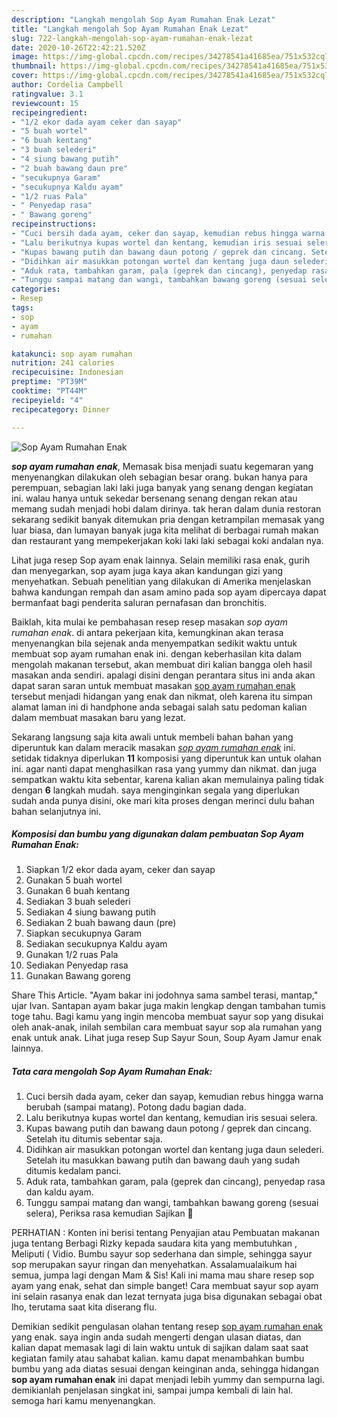 ```yaml
---
description: "Langkah mengolah Sop Ayam Rumahan Enak Lezat"
title: "Langkah mengolah Sop Ayam Rumahan Enak Lezat"
slug: 722-langkah-mengolah-sop-ayam-rumahan-enak-lezat
date: 2020-10-26T22:42:21.520Z
image: https://img-global.cpcdn.com/recipes/34278541a41685ea/751x532cq70/sop-ayam-rumahan-enak-foto-resep-utama.jpg
thumbnail: https://img-global.cpcdn.com/recipes/34278541a41685ea/751x532cq70/sop-ayam-rumahan-enak-foto-resep-utama.jpg
cover: https://img-global.cpcdn.com/recipes/34278541a41685ea/751x532cq70/sop-ayam-rumahan-enak-foto-resep-utama.jpg
author: Cordelia Campbell
ratingvalue: 3.1
reviewcount: 15
recipeingredient:
- "1/2 ekor dada ayam ceker dan sayap"
- "5 buah wortel"
- "6 buah kentang"
- "3 buah selederi"
- "4 siung bawang putih"
- "2 buah bawang daun pre"
- "secukupnya Garam"
- "secukupnya Kaldu ayam"
- "1/2 ruas Pala"
- " Penyedap rasa"
- " Bawang goreng"
recipeinstructions:
- "Cuci bersih dada ayam, ceker dan sayap, kemudian rebus hingga warna berubah (sampai matang). Potong dadu bagian dada."
- "Lalu berikutnya kupas wortel dan kentang, kemudian iris sesuai selera."
- "Kupas bawang putih dan bawang daun potong / geprek dan cincang. Setelah itu ditumis sebentar saja."
- "Didihkan air masukkan potongan wortel dan kentang juga daun selederi. Setelah itu masukkan bawang putih dan bawang dauh yang sudah ditumis kedalam panci."
- "Aduk rata, tambahkan garam, pala (geprek dan cincang), penyedap rasa dan kaldu ayam."
- "Tunggu sampai matang dan wangi, tambahkan bawang goreng (sesuai selera), Periksa rasa kemudian Sajikan 🙂"
categories:
- Resep
tags:
- sop
- ayam
- rumahan

katakunci: sop ayam rumahan 
nutrition: 241 calories
recipecuisine: Indonesian
preptime: "PT39M"
cooktime: "PT44M"
recipeyield: "4"
recipecategory: Dinner

---
```



![Sop Ayam Rumahan Enak](https://img-global.cpcdn.com/recipes/34278541a41685ea/751x532cq70/sop-ayam-rumahan-enak-foto-resep-utama.jpg)

<b><i>sop ayam rumahan enak</i></b>, Memasak bisa menjadi suatu kegemaran yang menyenangkan dilakukan oleh sebagian besar orang. bukan hanya para perempuan, sebagian laki laki juga banyak yang senang dengan kegiatan ini. walau hanya untuk sekedar bersenang senang dengan rekan atau memang sudah menjadi hobi dalam dirinya. tak heran dalam dunia restoran sekarang sedikit banyak ditemukan pria dengan ketrampilan memasak yang luar biasa, dan lumayan banyak juga kita melihat di berbagai rumah makan dan restaurant yang mempekerjakan koki laki laki sebagai koki andalan nya.

Lihat juga resep Sop ayam enak lainnya. Selain memiliki rasa enak, gurih dan menyegarkan, sop ayam juga kaya akan kandungan gizi yang menyehatkan. Sebuah penelitian yang dilakukan di Amerika menjelaskan bahwa kandungan rempah dan asam amino pada sop ayam dipercaya dapat bermanfaat bagi penderita saluran pernafasan dan bronchitis.

Baiklah, kita mulai ke pembahasan resep resep masakan <i>sop ayam rumahan enak</i>. di antara pekerjaan kita, kemungkinan akan terasa menyenangkan bila sejenak anda menyempatkan sedikit waktu untuk membuat sop ayam rumahan enak ini. dengan keberhasilan kita dalam mengolah makanan tersebut, akan membuat diri kalian bangga oleh hasil masakan anda sendiri. apalagi disini dengan perantara situs ini anda akan dapat saran saran untuk membuat masakan <u>sop ayam rumahan enak</u> tersebut menjadi hidangan yang enak dan nikmat, oleh karena itu simpan alamat laman ini di handphone anda sebagai salah satu pedoman kalian dalam membuat masakan baru yang lezat.


Sekarang langsung saja kita awali untuk membeli bahan bahan yang diperuntuk kan dalam meracik masakan <u><i>sop ayam rumahan enak</i></u> ini. setidak tidaknya diperlukan <b>11</b> komposisi yang diperuntuk kan untuk olahan ini. agar nanti dapat menghasilkan rasa yang yummy dan nikmat. dan juga sempatkan waktu kita sebentar, karena kalian akan memulainya paling tidak dengan <b>6</b> langkah mudah. saya menginginkan segala yang diperlukan sudah anda punya disini, oke mari kita proses dengan merinci dulu bahan bahan selanjutnya ini.

<!--inarticleads1-->

##### Komposisi dan bumbu yang digunakan dalam pembuatan Sop Ayam Rumahan Enak:

1. Siapkan 1/2 ekor dada ayam, ceker dan sayap
1. Gunakan 5 buah wortel
1. Gunakan 6 buah kentang
1. Sediakan 3 buah selederi
1. Sediakan 4 siung bawang putih
1. Sediakan 2 buah bawang daun (pre)
1. Siapkan secukupnya Garam
1. Sediakan secukupnya Kaldu ayam
1. Gunakan 1/2 ruas Pala
1. Sediakan  Penyedap rasa
1. Gunakan  Bawang goreng


Share This Article. &#34;Ayam bakar ini jodohnya sama sambel terasi, mantap,&#34; ujar Ivan. Santapan ayam bakar juga makin lengkap dengan tambahan tumis toge tahu. Bagi kamu yang ingin mencoba membuat sayur sop yang disukai oleh anak-anak, inilah sembilan cara membuat sayur sop ala rumahan yang enak untuk anak. Lihat juga resep Sup Sayur Soun, Soup Ayam Jamur enak lainnya. 

<!--inarticleads2-->

##### Tata cara mengolah Sop Ayam Rumahan Enak:

1. Cuci bersih dada ayam, ceker dan sayap, kemudian rebus hingga warna berubah (sampai matang). Potong dadu bagian dada.
1. Lalu berikutnya kupas wortel dan kentang, kemudian iris sesuai selera.
1. Kupas bawang putih dan bawang daun potong / geprek dan cincang. Setelah itu ditumis sebentar saja.
1. Didihkan air masukkan potongan wortel dan kentang juga daun selederi. Setelah itu masukkan bawang putih dan bawang dauh yang sudah ditumis kedalam panci.
1. Aduk rata, tambahkan garam, pala (geprek dan cincang), penyedap rasa dan kaldu ayam.
1. Tunggu sampai matang dan wangi, tambahkan bawang goreng (sesuai selera), Periksa rasa kemudian Sajikan 🙂


PERHATIAN : Konten ini berisi tentang Penyajian atau Pembuatan makanan juga tentang Berbagi Rizky kepada saudara kita yang membutuhkan , Meliputi ( Vidio. Bumbu sayur sop sederhana dan simple, sehingga sayur sop merupakan sayur ringan dan menyehatkan. Assalamualaikum hai semua, jumpa lagi dengan Mam &amp; Sis! Kali ini mama mau share resep sop ayam yang enak, sehat dan simple banget! Cara membuat sayur sop ayam ini selain rasanya enak dan lezat ternyata juga bisa digunakan sebagai obat lho, terutama saat kita diserang flu. 

Demikian sedikit pengulasan olahan tentang resep <u>sop ayam rumahan enak</u> yang enak. saya ingin anda sudah mengerti dengan ulasan diatas, dan kalian dapat memasak lagi di lain waktu untuk di sajikan dalam saat saat kegiatan family atau sahabat kalian. kamu dapat menambahkan bumbu bumbu yang ada diatas sesuai dengan keinginan anda, sehingga hidangan <b>sop ayam rumahan enak</b> ini dapat menjadi lebih yummy dan sempurna lagi. demikianlah penjelasan singkat ini, sampai jumpa kembali di lain hal. semoga hari kamu menyenangkan.

